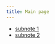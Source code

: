 ```yaml
---
title: Main page
---
```


- [subnote 1](subproj%201/subnote.md)
- [subnote 2](subproj%202/subnote.md)